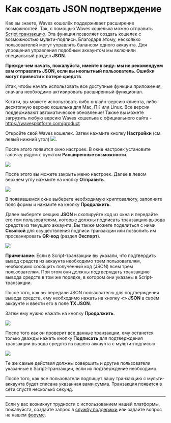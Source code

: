# Как создать JSON подтверждение

Как вы знаете, Waves кошелёк поддерживает расширение возможностей. Так, с помощью Waves кошелька можно отправить [Script транзакцию](/waves-client/advanced_features/script_transaction.md). Эта функция позволяет создать кошелек с возможностью мульти-подписи. Благодаря этому, несколько пользователей могут управлять балансом одного аккаунта. Для упрощения управления подобным аккаунтом мы включили специальный раздел **JSON**.

**Прежде чем начать, пожалуйста, имейте в виду: мы не рекомендуем вам отправлять JSON, если вы неопытный пользователь. Ошибки могут привести к потере средств**.

Итак, чтобы начать использовать все доступные функции приложения, сначала необходимо активировать расширенный функционал.

Кстати, вы можете использовать либо онлайн-версию клиента, либо десктопную версию кошелька для Mac, ПК или Linux. Все версии поддерживают автоматическое обновление! Также вы можете загрузить любую версию Waves кошелька с официального сайта - https://wavesplatform.com/product

Откройте свой Waves кошелек. Затем нажмите кнопку **Настройки** (см. левый нижний угол) ![](/_assets/dark_mode_01.png).

После этого появится окно настроек. В окне настроек установите галочку рядом с пунктом  **Расширенные возможности**.

![](/_assets/advanced_features_01.png)

После этого вы можете закрыть меню настроек. Далее в левом верхнем углу нажмите на кнопку **Отправить**.

![](/_assets/json_01.png)

В появившемся окне выберете необходимую криптовалюту, заполните поля формы и нажмите на кнопку **Продолжить**.

Далее выберете секцию **JSON** и скопируйте код из окна и передайте его тем пользователям, которые должны подписать транзакцию вывода средств из текущего аккаунта.
Вы также можете поделиться с ними **Ссылкой** для осуществления подписи транзакции или позволить им просканировать **QR-код** (раздел **Экспорт**).

![](/_assets/json_03.png)

**Примечание**: Если в Script-транзакции вы указали, что подтвердить вывод средств из аккаунта необходимо трем пользователям, необходимо сообщить полученный код (JSON) всем трём пользователям. При этом они должны подтверждать транзакцию вывода средств в том же порядке, в котором они указаны в Script-транзакции.

После того, как вы передали JSON пользователю для подтверждения вывода средств, ему необходимо нажать на кнопку **<> JSON** в своём аккаунте и ввести его в поле **TX JSON**.

Затем ему нужно нажать на кнопку **Продолжить**.

![](/_assets/json_04.png)

После того как он проверит все данные транзакции, ему останется только дважды нажать кнопку **Подписать** для подтверждения транзакции вывода средств из вашего аккаунта с мульти-подписью.

![](/_assets/json_05.png)

Те же самые действия должны совершить и другие пользователи указанные в Script-транзакции, если их подтверждение необходимо.  

После того, как все пользователи подпишут вашу транзакцию с мульти-аккаунта будет списана указанная вами сумма. Транзакция появится в сети спустя несколько секунд.

___

Если у вас возникнут трудности с использованием нашей платформы, пожалуйста, создайте запрос в [службу поддержки](https://support.wavesplatform.com/) или задайте вопрос на нашем [форуме](https://forum.wavesplatform.com/).
